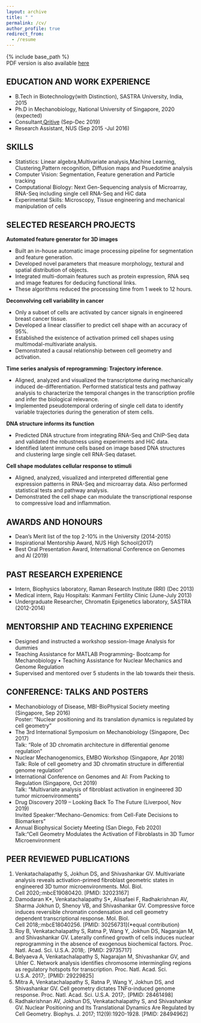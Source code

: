 ```yaml
---
layout: archive
title: " "
permalink: /cv/
author_profile: true
redirect_from:
  - /resume
---
```


{% include base_path %}<br/>
PDF version is also available [here](https://github.com/SaradhaVenkatachalapathy/SaradhaVenkatachalapathy.github.io/blob/master/files/Saradha_CV.pdf)

## EDUCATION AND WORK EXPERIENCE 
* B.Tech in Biotechnology(with Distinction), SASTRA University, India, 2015
* Ph.D in Mechanobiology, National University of Singapore, 2020 (expected)
* Consultant,[Qritive](https://www.qritive.com/)	(Sep-Dec 2019)
* Research Assistant, NUS (Sep 2015 -Jul 2016)   

## SKILLS
* Statistics: Linear algebra,Multivariate analysis,Machine Learning, Clustering,Pattern recognition, Diffusion maps and Psuedotime analysis
* Computer Vision: Segmentation, Feature generation and Particle tracking
* Computational Biology: Next Gen-Sequencing analysis of Microarray, RNA-Seq including single cell RNA-Seq and HiC data       
* Experimental Skills: Microscopy, Tissue engineering and mechanical manipulation of cells

## SELECTED RESEARCH PROJECTS

**Automated feature generator for 3D images**
* Built an in-house automatic image processing pipeline for segmentation and feature generation.
* Developed novel parameters that measure morphology, textural and spatial distribution of objects.
* Integrated multi-domain features such as protein expression, RNA seq and image features for deducing functional links. 
* These algorithms reduced the processing time from 1 week to 12 hours.

**Deconvolving cell variability in cancer**
* Only a subset of cells are activated by cancer signals in engineered breast cancer tissue.
* Developed a linear classifier to predict cell shape with an accuracy of 95%.
* Established the existence of activation primed cell shapes using multimodal-multivariate analysis.
* Demonstrated a causal relationship between cell geometry and activation.

**Time series analysis of reprogramming: Trajectory inference**.
* Aligned, analyzed and visualized the transcriptome during mechanically induced de-differentiation. Performed statistical tests and pathway analysis to characterize the temporal changes in the transcription profile and infer the biological relevance. 
* Implemented pseudotemporal ordering of single cell data to identify variable trajectories during the generation of stem cells. 

**DNA structure informs its function**
* Predicted DNA structure from integrating RNA-Seq and ChIP-Seq data and validated the robustness using experiments and HiC data.
* Identified latent immune cells based on image based DNA structures and clustering large single cell RNA-Seq dataset.

**Cell shape modulates cellular response to stimuli**	
* Aligned, analyzed, visualized and interpreted differential gene expression patterns in RNA-Seq and microarray data. Also performed statistical tests and pathway analysis. 
* Demonstrated the cell shape can modulate the transcriptional response to compressive load and inflammation.

## AWARDS AND HONOURS
* Dean’s Merit list of the top 2-10% in the University (2014-2015)
* Inspirational Mentorship Award, NUS High School(2017)  
* Best Oral Presentation Award, International Conference on Genomes and AI (2019)

## PAST RESEARCH EXPERIENCE
* Intern, Biophysics laboratory, Raman Research Institute (RRI) (Dec 2013)
* Medical intern, Raju Hospitals: Kanmani Fertility Clinic (June-July 2013)
* Undergraduate Researcher, Chromatin Epigenetics laboratory, SASTRA (2012-2014)

## MENTORSHIP AND TEACHING EXPERIENCE
* Designed and instructed a workshop session-Image Analysis for dummies
* Teaching Assistance for MATLAB Programming- Bootcamp for Mechanobiology • Teaching Assistance for Nuclear Mechanics and Genome Regulation
* Supervised and mentored over 5 students in the lab towards their thesis.

## CONFERENCE: TALKS AND POSTERS
* Mechanobiology of Disease, MBI-BioPhysical Society meeting (Singapore, Sep 2016)<br/>
  Poster: “Nuclear positioning and its translation dynamics is regulated by cell geometry”
* The 3rd International Symposium on Mechanobiology (Singapore, Dec 2017)<br/>
  Talk: “Role of 3D chromatin architecture in differential genome regulation”
* Nuclear Mechanogenomics, EMBO Workshop (Singapore, Apr 2018)<br/>
  Talk: Role of cell geometry and 3D chromatin structure in differential genome regulation”
* International Conference on Genomes and AI: From Packing to Regulation (Singapore, Oct 2019)<br/>
  Talk: “Multivariate analysis of fibroblast activation in engineered 3D tumor microenvironments”
* Drug Discovery 2019 – Looking Back To The Future (Liverpool, Nov 2019)<br/>
  Invited Speaker:“Mechano-Genomics: from Cell-Fate Decisions to Biomarkers”
* Annual Biophysical Society Meeting (San Diego, Feb 2020)<br/>
  Talk:“Cell Geometry Modulates the Activation of Fibroblasts in 3D Tumor Microenvironment

## PEER REVIEWED PUBLICATIONS
1. Venkatachalapathy S, Jokhun DS, and Shivashankar GV. Multivariate analysis reveals activation-primed fibroblast geometric states in engineered 3D tumor microenvironments. Mol. Biol. Cell 2020;:mbcE19080420. [PMID: 32023167]
2. Damodaran K*, Venkatachalapathy S*, Alisafaei F, Radhakrishnan AV, Sharma Jokhun D, Shenoy VB, and Shivashankar GV. Compressive force induces reversible chromatin condensation and cell geometry dependent transcriptional response. Mol. Biol. Cell 2018;:mbcE18040256. [PMID: 30256731](*equal contribution)
3. Roy B, Venkatachalapathy S, Ratna P, Wang Y, Jokhun DS, Nagarajan M, and Shivashankar GV. Laterally confined growth of cells induces nuclear reprogramming in the absence of exogenous biochemical factors. Proc. Natl. Acad. Sci. U.S.A. 2018;. [PMID: 29735717]
4. Belyaeva A, Venkatachalapathy S, Nagarajan M, Shivashankar GV, and Uhler C. Network analysis identifies chromosome intermingling regions as regulatory hotspots for transcription. Proc. Natl. Acad. Sci. U.S.A. 2017;. [PMID: 29229825]
5. Mitra A, Venkatachalapathy S, Ratna P, Wang Y, Jokhun DS, and Shivashankar GV. Cell geometry dictates TNFα-induced genome response. Proc. Natl. Acad. Sci. U.S.A. 2017;. [PMID: 28461498]
6. Radhakrishnan AV, Jokhun DS, Venkatachalapathy S, and Shivashankar GV. Nuclear Positioning and Its Translational Dynamics Are Regulated by Cell Geometry. Biophys. J. 2017; 112(9):1920-1928. [PMID: 28494962]

